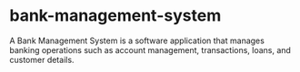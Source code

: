 # bank-management-system
A Bank Management System is a software application that manages banking operations such as account management, transactions, loans, and customer details. 
